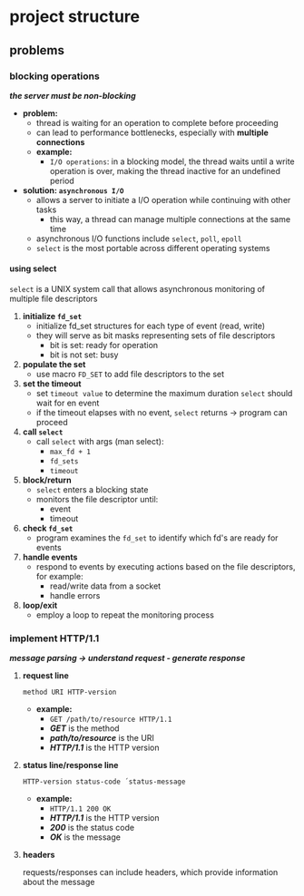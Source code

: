 # project structure

## problems

### blocking operations
**_the server must be non-blocking_**
* **problem:** 
    * thread is waiting for an operation to complete before proceeding
    * can lead to performance bottlenecks, especially with **multiple connections**
    * **example:**
        * ``I/O operations``: in a blocking model, the thread waits until a write operation is over, making the thread inactive for an undefined period
* **solution: ``asynchronous I/O``**
    * allows a server to initiate a I/O operation while continuing with other tasks
       * this way, a thread can manage multiple connections at the same time
    * asynchronous I/O functions include ``select``, ``poll``, ``epoll``
    * ``select`` is the most portable across different operating systems
#### using select 

```select``` is a UNIX system call that allows asynchronous monitoring of multiple file descriptors

1. **initialize ``fd_set``**
    * initialize fd_set structures for each type of event (read, write)
    * they will serve as bit masks representing sets of file descriptors
        * bit is set: ready for operation
        * bit is not set: busy
2. **populate the set**
    * use macro ```FD_SET``` to add file descriptors to the set
3. **set the timeout**
    * set ``timeout value`` to determine the maximum duration ```select``` should wait for en event
    * if the timeout elapses with no event, ```select``` returns -> program can proceed
4. **call ``select``**
    * call ```select``` with args (man select):
        * ```max_fd + 1```
        * ```fd_sets```
        * ```timeout```
5. **block/return**
    * ```select``` enters a blocking state
    * monitors the file descriptor until:
        * event
        * timeout
6. **check ``fd_set``**
    * program examines the ```fd_set``` to identify which fd's are ready for events
7. **handle events**
    * respond to events by executing actions based on the file descriptors, for example:
        * read/write data from a socket
        * handle errors
8. **loop/exit**
    * employ a loop to repeat the monitoring process

### implement HTTP/1.1

**_message parsing -> understand request - generate response_**

1. **request line**

    ```method URI HTTP-version``` 
    * **example:** 
        * ```GET /path/to/resource HTTP/1.1```
        * **_GET_** is the method
        * **_path/to/resource_** is the URI
        * **_HTTP/1.1_** is the HTTP version
2. **status line/response line**
    
    ```HTTP-version status-code ´status-message```
    * **example:**
        * ```HTTP/1.1 200 OK```
        * **_HTTP/1.1_** is the HTTP version
        * **_200_** is the status code
        * **_OK_** is the message

3. **headers**

    requests/responses can include headers, which provide information about the message